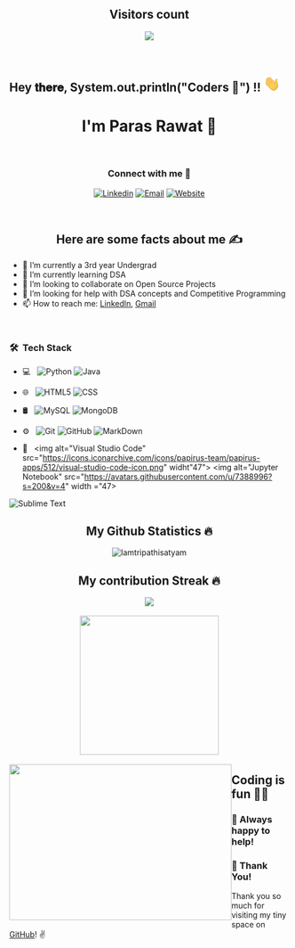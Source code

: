 <p align="center"> 
  <h2 align="center">Visitors count</h2>
</p>

<p align = "center">
  <img src="https://profile-counter.glitch.me/Paras0-7/count.svg" />
</p>

<br>

<h2> <b>Hey</b> 𝐭𝐡𝐞𝐫𝐞, System.out.println("Coders 🥰") !! <img src="https://raw.githubusercontent.com/ABSphreak/ABSphreak/master/gifs/Hi.gif" width="30px"></h2>
<h1 align="center"> I'm Paras Rawat 🤗</h1>


<br>

<h3 align="center">Connect with me 🤝</h3>
<body>
    <div class="img1">
<p align='center'>
<a href="https://www.linkedin.com/in/parasrawat07/" target="_blank"><img src="https://icons.iconarchive.com/icons/alecive/flatwoken/64/Apps-Linkedin-icon.png" width="47" alt="Linkedin"></a>         <a href="mailto:parasrawat937@gmail.com" target="_blank"><img src="https://icons.iconarchive.com/icons/wwalczyszyn/android-style-honeycomb/64/GMail-icon.png" width="52" alt="Email"></a>     <a href="https://paras0-7.github.io/portfolio/index.html" target="blank_"><img alt="Website"
src="https://icons.iconarchive.com/icons/google/chrome/256/Google-Chrome-icon.png" width="47"></a>
</div>
</body>
   
 <br/>

<h2 align="center">Here are some facts about me ✍</h2>

- 🔭 I’m currently a 3rd year Undergrad
- 🌱 I’m currently learning DSA 
- 👯 I’m looking to collaborate on Open Source Projects
- 🤔 I’m looking for help with DSA concepts and Competitive Programming
- 📫 How to reach me: [Linkedln](https://www.linkedin.com/in/parasrawat07/), [Gmail](parasrawat937@gmail.com)

<!-- - ⚡ Fun fact: Why not maintain streak of green squares 🟩 on Github being a developer, Snapchat is now too old fashioned 😒 -->
 
<br>

<h3> 🛠 &nbsp;Tech Stack</h3>

- 💻 &nbsp;
  <img alt="Python" src="https://icons.iconarchive.com/icons/cornmanthe3rd/plex/512/Other-python-icon.png" width="47">
  <img alt="Java" src = "https://icons.iconarchive.com/icons/tatice/cristal-intense/256/Java-icon.png" width = "47">
- 🌐 &nbsp;
  <img alt="HTML5" src="https://icons.iconarchive.com/icons/graphics-vibe/developer/256/html-5-icon.png" width="47">
  <img alt="CSS" src="https://icons.iconarchive.com/icons/martz90/hex/512/css-3-icon.png" width="47">
 
- 🛢 &nbsp;
  <img alt="MySQL" src="https://icons.iconarchive.com/icons/icons8/windows-8/512/Files-Sql-icon.png" width="47">
  <img alt="MongoDB" src="https://avatars.githubusercontent.com/u/45120?s=200&v=4" width="47">
- ⚙️ &nbsp;
  <img alt="Git" src="https://icons.iconarchive.com/icons/papirus-team/papirus-apps/512/git-icon.png" width="47">
  <img alt="GitHub" src="https://icons.iconarchive.com/icons/limav/flat-gradient-social/512/Github-icon.png" width="47">
  <img alt="MarkDown" src="https://icons.iconarchive.com/icons/papirus-team/papirus-mimetypes/512/text-x-markdown-icon.png" width="47">
- 🔧 &nbsp;
  <img alt="Visual Studio Code" src="https://icons.iconarchive.com/icons/papirus-team/papirus-apps/512/visual-studio-code-icon.png" widht"47">
  <img alt="Jupyter Notebook" src="https://avatars.githubusercontent.com/u/7388996?s=200&v=4" width ="47>
 <img alt="Sublime Text" src = "https://avatars.githubusercontent.com/u/684879?s=200&v=4" width = "47">
  


<h2 align="center">My Github Statistics 🔥</h2>   
  
<p align="center">
<img src="https://github-readme-stats.vercel.app/api?username=Paras0-7&show_icons=true&theme=radical" alt="Iamtripathisatyam" />
</p>



<h2 align="center">My contribution Streak 🔥</h2>
<p align="center">
  <a href="https://github.com/Iamtripathisatyam/github-readme-streak-stats">
    <img src="https://github-readme-streak-stats.herokuapp.com/?user=Paras0-7&theme=dark&hide_border=true&background=0D1117&stroke=0000"/>
  </a>
 </p>  


<p align="center">
  <img  width="250px" height="250px" src="https://octocat-generator-assets.githubusercontent.com/my-octocat-1608216254364.png">
</p>



<img align="left" height="280" width="400" src="https://media.giphy.com/media/3o7qE1YN7aBOFPRw8E/giphy.gif">


## Coding is fun 🤩💝
### :handshake: Always happy to help!


### :hugs: Thank You!
Thank you so much for visiting my tiny space on [GitHub](https://github.com/Paras0-7)! :v: 


